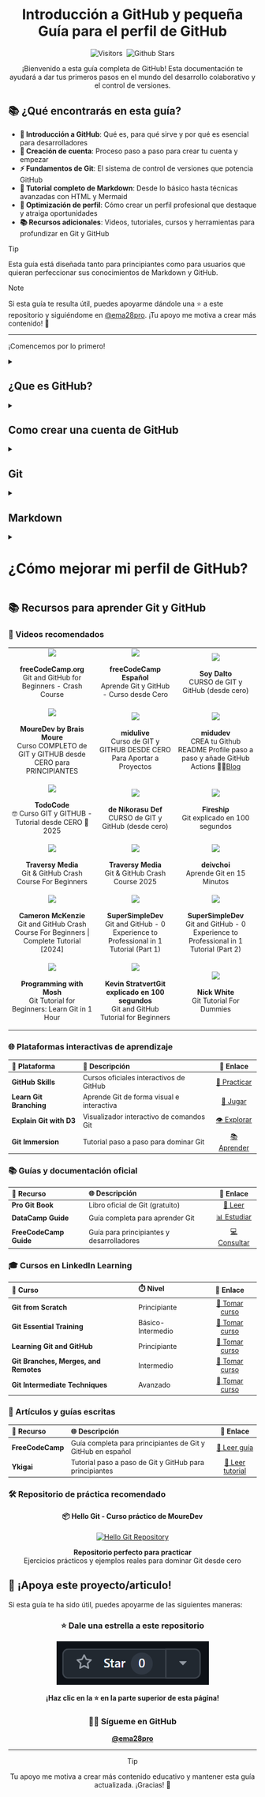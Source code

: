 <div align="center" class="text-center">
<h1>Introducción a GitHub y pequeña Guía para el perfil de GitHub</h1>

  <img alt="Visitors" src="https://visitor-badge.laobi.icu/badge?page_id=ema28pro/GitHub-Guide-Profile" class="inline-block mx-1" style="margin: 0px 2px;">
  <img alt="Github Stars" src="https://img.shields.io/github/stars/ema28pro/GitHub-Guide-Profile?style=social" class="inline-block mx-1" style="margin: 0px 2px;">

¡Bienvenido a esta guía completa de GitHub! Esta documentación te ayudará a dar tus primeros pasos en el mundo del desarrollo colaborativo y el control de versiones.

</div>

## 📚 ¿Qué encontrarás en esta guía?

- **🌟 Introducción a GitHub**: Qué es, para qué sirve y por qué es esencial para desarrolladores
- **🚀 Creación de cuenta**: Proceso paso a paso para crear tu cuenta y empezar
- **⚡ Fundamentos de Git**: El sistema de control de versiones que potencia GitHub
- **📝 Tutorial completo de Markdown**: Desde lo básico hasta técnicas avanzadas con HTML y Mermaid
- **💼 Optimización de perfil**: Cómo crear un perfil profesional que destaque y atraiga oportunidades
- **📚 Recursos adicionales**: Videos, tutoriales, cursos y herramientas para profundizar en Git y GitHub

> [!TIP]
> Esta guía está diseñada tanto para principiantes como para usuarios que quieran perfeccionar sus conocimientos de Markdown y GitHub.

> [!NOTE]
> Si esta guía te resulta útil, puedes apoyarme dándole una ⭐ a este repositorio y siguiéndome en [@ema28pro](https://github.com/ema28pro). ¡Tu apoyo me motiva a crear más contenido! 🙏

---

¡Comencemos por lo primero!

<details>
  <summary><h2>¿Que es GitHub?</h2></summary>

  ![GitHub](https://i.blogs.es/bd50eb/github_logo/1366_2000.png)

  GitHub es una paltaforma que te permite almacenar, compartir y colaborar en código con otros usuarios.  
  La plataforma GitHub simplifica el proceso de colaborar en proyectos y proporciona un sitio web, herramientas de línea de comandos y un flujo global que permite a los desarrolladores y usuarios trabajar juntos.  
  Está basado en Git, un sistema de control de versiones de código abierto que rastrea los cambios en los archivos a lo largo del tiempo.  
  GitHub proporciona una ubicación centralizada para tu código, conocida como **repositorio**, donde puedes administrar y rastrear cambios, revisar código y colaborar sin preocuparte por conflictos.


  ![GitHub Plataform](https://learn.microsoft.com/es-es/training/github/introduction-to-github/media/github-enterprise-platform.png)
  
  Como su nombre indica, la web utiliza el sistema de control de versiones Git diseñado por Linus Torvalds. Un sistema de gestión de versiones es ese con el que los desarrolladores pueden administrar su proyecto, ordenando el código de cada una de las nuevas versiones que sacan de sus aplicaciones para evitar confusiones. Así, al tener copias de cada una de las versiones de su aplicación, no se perderán los estados anteriores cuando se va a actualizar.

  ### Y que es un Repositorio?

  Un repositorio contiene todos los archivos de tu proyecto y el historial de revisiones de cada uno de ellos. Es una de las partes esenciales que le ayuda a colaborar con personas. Puede utilizar repositorios para administrar el trabajo, realizar un seguimiento de los cambios, almacenar el historial de revisiones y trabajar con otras personas.

</details>

<details>
  <summary><h2>Como crear una cuenta de GitHub</h2></summary>
  
  ### Primero buscamos en nuestro navegador prefierdo ['GitHub'](https://github.com/)
  ![Buscar en Google GitHub](./img/google_search.png "Buscar en Google GitHub")
  Oh vamos directamente a su sitio web en [**'github.com'**](https://github.com/)

  ### Y nos dirigmos a la ezquina superior derecha en 'Sing up' o Inscribirse/Registrarse
  ![Sign up](./img/sign_up.png)

  ### Para luego rellenar la informacion que nos piden

  ![Formulario Registrarse](./img/form.jpeg)

  ### Y luego de verifiar tu correo, oficialmente ya tendrias tu cuenta de Git Hub

  ```
    ¿Listo para empezar a construir? Crea un repositorio para una nueva
    idea o incorpora uno existente para seguir contribuyendo.
  ```

  ## ¿Por donde empezar?
  
  <table border=2>
    <tr>
    <td align="center">
      <a href="https://docs.github.com/es/get-started/start-your-journey/about-github-and-git"><img src="./img/acerca_de_github_y_git.png"> </a>
    </td>
    <td align="center">
      <a href="https://docs.github.com/es/repositories/creating-and-managing-repositories/quickstart-for-repositories"><img src="./img/como_crear_tu_primer_repositorio.png"/> </a>
    </td>
    <td align="center">
      <a href="https://docs.github.com/es/get-started/using-github/github-flow"><img src="./img/flujo_de_github.png"/> </a>
    </td>
    </tr>
  </table>

  <table border=2>
    <tr>
    <td align="center">
      <a href="https://youtube.com/playlist?list=PL0lo9MOBetEFcp4SCWinBdpml9B2U25-f&si=I4bOpjwU_bZmklgP"><img src="./img/github_para_principiantes_en_youtube.png" height="200"> </a>
    </td>
    <td align="center">
      <a href="https://youtube.com/playlist?list=PL0lo9MOBetEFcp4SCWinBdpml9B2U25-f&si=I4bOpjwU_bZmklgP"><img src="./img/github_for_beginers.png" height="200"/> </a>
    </td>
    </tr>
  </table>

  <table border=2>
    <tr>
    <tr>
    <td>
      <a href="https://learn.microsoft.com/es-es/training/modules/introduction-to-github/"> <img src="https://learn.microsoft.com/training/achievements/github/introduction-to-github.svg"> </a>
    </td>
    <td>
      <h3>Introducción a GitHub</h3>
      1 h 39 min. 8 Unidades
    </td>
    <td>
      <a href="https://learn.microsoft.com/es-es/training/modules/intro-to-git/"> <img src="https://learn.microsoft.com/training/achievements/student-evangelism/introduction-to-git-badge.svg" title="Introducción a Git"> </a>
    </td>
    <td>
      <h3>Introducción a Git</h3>
      31 min. 6 Unidades
    </td>
    </tr>
  </table>

  ## [Hello World](https://docs.github.com/es/get-started/start-your-journey/hello-world)

</details>

<details>
  <summary><h2>Git</h2></summary>

  ### Qué es Git?
  
  <div align="right"><sub >From <a href="https://www.freecodecamp.org/espanol/news/guia-para-principiantes-de-git-y-github/" > FreeCodeCamp</a>.</sub></div>

  Git es un software de control de versiones gratis y de código abierto. Fue creado por Linus Torvalds en 2005. Esta herramienta es un sistema de control de versiones que fue inicialmente desarrollado para trabajar con varios desarrolladores en el núcleo de Linux.

  Esto significa básicamente que Git es un rastreador de contenido. Así que Git puede ser utilizado para almacenar contenido — y se usa principalmente para almacenar código debido a otras características que proporciona.

  Los proyectos de la vida real generalmente tienen múltiples desarrolladores trabajando en paralelo. Así que necesitan un sistema de control de versiones como Git para asegurarse de que no hay conflictos de código entre ellos.

  Además, los requerimientos en este tipo de proyectos cambian constantemente. Así que un sistema de control de versiones permite a los desarrolladores revertir y regresar a una versión anterior de su código.

  El sistema de ramas en Git permite a los desarrolladores trabajar individualmente en una tarea (Por ejemplo: una rama -> una tarea O una Rama -> un desarrollador). Básicamente, se puede pensar en Git como una aplicación de software pequeña que controla tu código base, si eres un desarrollador.

  ![](https://www.freecodecamp.org/news/content/images/2019/11/vcs.png)

  ### Repositorios Git
  Si queremos empezar a usar Git, necesitamos saber dónde alojar nuestros repositorios.

  Un repositorio (o "Repo" para abreviar) es un proyecto que contiene múltiples archivos. En nuestro caso un repositorio contendrá archivos basados en código.

  Hay dos maneras en que puedes alojar tus repositorios. Uno es en línea (en la nube) y la segunda es fuera de línea (auto-instalado en tu servidor).

  Hay tres servicios de alojamiento popular de Git: GitHub (propiedad de Microsoft), GitLab (propiedad de GitLab) y BitBucket. Usaremos GitHub como nuestro servicio de alojamiento.

  #### Antes de usar Git debemos saber por qué lo necesitamos.
  Git facilita la contribución a proyectos de código abierto
  Casi todos los proyectos de código abierto utilizan GitHub para gestionar sus proyectos. Usar GitHub es gratis si tu proyecto es de código abierto, e incluye un wiki y un rastreador de problemas que facilita la inclusión de documentación más detallada y recibir retroalimentación sobre tu proyecto.

  Si quieres contribuir, simplemente bifurcas (obtienes una copia de) un proyecto, realizas tus cambios, y luego envías un Pull Request al proyecto utilizando la interface web de GitHub. Este Pull Request es tu manera de decirle al proyecto que estás listo para que revisen tus cambios.

  #### Documentación
  Utilizando GitHub, facilitas la obtención de excelente documentación. Su sección de ayuda y las guías tienen artículos para casi cualquier tema relacionado a Git en el que puedas pensar.  

  #### Opciones de Integración
  GitHub puede integrarse con plataformas comunes como Amazon y Google Cloud, con servicios como Code Climate para rastrear tus comentarios y puede resaltar la sintaxis en más de 200 lenguajes de programación diferentes.

  #### Rastrea cambios en tu código a través de versiones
  Cuando varias personas colaboran en un proyecto, es difícil mantener el seguimiento de las revisiones — quién cambió qué, cuándo, y dónde están almacenados esos archivos.

  GitHub se ocupa de este problema manteniendo un seguimiento de todos los cambios que se han enviado al repositorio.

  Al igual que cuando se usa Microsoft Word o Google Drive, puedes tener un historial de las versiones de tu código, de manera que las versiones previas no se pierden con cada iteración. Es fácil regresar a la versión previa y contribuir a tu trabajo.

  #### Muestra tu trabajo
  ¿Eres un desarrollador que desea atraer a reclutadores? GitHub es la mejor herramienta en la que puedes confiar para esto.

  Hoy, al buscar nuevos reclutas para sus proyectos, la mayoría de las compañías miran los perfiles de GitHub. Si tu perfil está disponible, tendrás mayores posibilidades de ser reclutado incluso si no eres de una gran universidad o colegio.

</details>

<details>
  <summary><h2>Markdown</h2></summary>
  
  Antes de comenzar a documentar nuestros proyectos en GitHub, es importante conocer Markdown, un lenguaje de marcado ligero que se utiliza ampliamente para dar formato a archivos de texto, como el README.md. Markdown permite agregar títulos, listas, enlaces, imágenes, fragmentos de código y más, de forma sencilla y legible. Es la herramienta principal para escribir documentación clara y estructurada en GitHub, sin necesidad de conocimientos avanzados en HTML.

  #### Algunos tutoriales:
  - https://tutorialmarkdown.com/
  - https://www.luisllamas.es/curso-markdown/
  - https://denshub.com/es/hugo-post-insert-image/

  ### Qué es Markdown
  Markdown es un lenguaje de marcado con el que puedes agregar formato a documentos de texto plano. Fue creado por John Gruber en el año 2004, siendo a día de hoy uno de los lenguajes de marcado más famosos. Su popularidad se debe a que es sencillo, ligero y fácil de aprender por parte de aquellas personas que no tienen un perfil técnico.

  ### Este es un ejemplo de los Titulos

<table border=0>
  <tr>
  <th> Markdown </th>
  <th> Viewth </th>
  </tr>
  <tr>
  <td>

  ```md
  # Esto es un titulo
  ## Esto es un titulo
  ### Esto es un titulo
  #### Esto es un titulo
  ##### Esto es un titulo
  ###### Esto es un titulo
  ```

  </td>
  <td>

  # Esto es un titulo h1
  ## Esto es un titulo h2
  ### Esto es un titulo h3
  #### Esto es un titulo h4
  ##### Esto es un titulo h5
  ###### Esto es un titulo h6

  </td>
  </tr>
</table>

### y como tambien lee html se puede hacer con las etiquetas h1...h6

<table border=0>
  <tr>
  <th> Markdown </th>
  <th> Viewth </th>
  </tr>

  <tr>
  <td>

  ```md
  <h1> Esto es un titulo </h1>
  <h2> Esto es un titulo </h2>
  <h3> Esto es un titulo </h3>
  <h4> Esto es un titulo </h4>
  <h5> Esto es un titulo </h5>
  <h6> Esto es un titulo </h6>
  ```

  </td>
  <td>

  <h1> Esto es un titulo </h1>
  <h2> Esto es un titulo </h2>
  <h3> Esto es un titulo </h3>
  <h4> Esto es un titulo </h4>
  <h5> Esto es un titulo </h5>
  <h6> Esto es un titulo </h6>

  </td>
  </tr>
</table>

### Formato de Texto

En Markdown puedes aplicar diferentes formatos al texto de manera sencilla:

<table border=0>
  <tr>
  <th> Markdown </th>
  <th> Resultado </th>
  </tr>
  <tr>
  <td>

  ```md
  **Texto en negrita**
  *Texto en cursiva*
  ***Texto en negrita y cursiva***
  ~~Texto tachado~~
  `Código inline`
  
  ### También con HTML:
  <strong>Texto en negrita</strong>
  <em>Texto en cursiva</em>
  <u>Texto subrayado</u>
  <mark>Texto resaltado</mark>
  
  ### Subíndices y Superíndices:
  H<sub>2</sub>O (agua)
  E = mc<sup>2</sup> (Einstein)
  ```

  </td>
  <td>

  **Texto en negrita**  
  *Texto en cursiva*  
  ***Texto en negrita y cursiva***  
  ~~Texto tachado~~  
  `Código inline`
  
  ### También con HTML:
  <strong>Texto en negrita</strong>  
  <em>Texto en cursiva</em>  
  <u>Texto subrayado</u>  
  <mark>Texto resaltado</mark>
  
  ### Subíndices y Superíndices:
  H<sub>2</sub>O (agua)  
  E = mc<sup>2</sup> (Einstein)

  </td>
  </tr>
</table>

### Listas

Markdown soporta tanto listas ordenadas como no ordenadas, pero también puedes usar HTML para más control:

<table border=0>
  <tr>
  <th> Markdown </th>
  <th> Resultado </th>
  </tr>
  <tr>
  <td>

  ```md
  ### Lista no ordenada
  - Elemento 1
  - Elemento 2
    - Subelemento 2.1
    - Subelemento 2.2
  - Elemento 3

  ### Lista ordenada
  1. Primer elemento
  2. Segundo elemento
     1. Subelemento 2.1
     2. Subelemento 2.2
  3. Tercer elemento

  ### Lista de tareas
  - [x] Tarea completada
  - [ ] Tarea pendiente
  - [ ] Otra tarea pendiente
  
  ### Lista HTML no ordenada
  <ul>
    <li>Elemento con <strong>negrita</strong></li>
    <li>Elemento con <em>cursiva</em></li>
    <li>Elemento con <code>código</code>
      <ul>
        <li>Subelemento anidado</li>
        <li>Otro subelemento</li>
      </ul>
    </li>
  </ul>
  
  ### Lista HTML ordenada
  <ol>
    <li>Primer elemento</li>
    <li>Segundo elemento</li>
    <li>Tercer elemento con sublista:
      <ol type="a">
        <li>Subelemento A</li>
        <li>Subelemento B</li>
      </ol>
    </li>
  </ol>
  
  ### Lista HTML con diferentes estilos
  <ol type="I">
    <li>Romano I</li>
    <li>Romano II</li>
  </ol>
  
  <ol type="A" start="5">
    <li>Letra E (empezando desde 5)</li>
    <li>Letra F</li>
  </ol>
  
  ### Lista de descripción (HTML)
  <dl>
    <dt><strong>Término 1</strong></dt>
    <dd>Definición del término 1</dd>
    <dt><strong>Término 2</strong></dt>
    <dd>Definición del término 2</dd>
    <dd>Una segunda definición para el término 2</dd>
  </dl>
  ```

  </td>
  <td>

  ### Lista no ordenada
  - Elemento 1
  - Elemento 2
    - Subelemento 2.1
    - Subelemento 2.2
  - Elemento 3

  ### Lista ordenada
  1. Primer elemento
  2. Segundo elemento
     1. Subelemento 2.1
     2. Subelemento 2.2
  3. Tercer elemento

  ### Lista de tareas
  - [x] Tarea completada
  - [ ] Tarea pendiente
  - [ ] Otra tarea pendiente
  
  ### Lista HTML no ordenada
  <ul>
    <li>Elemento con <strong>negrita</strong></li>
    <li>Elemento con <em>cursiva</em></li>
    <li>Elemento con <code>código</code>
      <ul>
        <li>Subelemento anidado</li>
        <li>Otro subelemento</li>
      </ul>
    </li>
  </ul>
  
  ### Lista HTML ordenada
  <ol>
    <li>Primer elemento</li>
    <li>Segundo elemento</li>
    <li>Tercer elemento con sublista:
      <ol type="a">
        <li>Subelemento A</li>
        <li>Subelemento B</li>
      </ol>
    </li>
  </ol>
  
  ### Lista HTML con diferentes estilos
  <ol type="I">
    <li>Romano I</li>
    <li>Romano II</li>
  </ol>
  
  <ol type="A" start="5">
    <li>Letra E (empezando desde 5)</li>
    <li>Letra F</li>
  </ol>
  
  ### Lista de descripción (HTML)
  <dl>
    <dt><strong>Término 1</strong></dt>
    <dd>Definición del término 1</dd>
    <dt><strong>Término 2</strong></dt>
    <dd>Definición del término 2</dd>
    <dd>Una segunda definición para el término 2</dd>
  </dl>

  </td>
  </tr>
</table>

### Enlaces

Puedes crear enlaces de diferentes maneras:

<table border=0>
  <tr>
  <th> Markdown </th>
  <th> Resultado </th>
  </tr>
  <tr>
  <td>

  ```md
  [Texto del enlace](https://www.ejemplo.com)
  [GitHub](https://github.com)
  
  [Enlace con título](https://www.ejemplo.com "Título del enlace")
  
  <https://www.ejemplo.com>
  
  [Enlace a archivo local](./README.md)
  ```

  </td>
  <td>

  [Texto del enlace](https://www.ejemplo.com)  
  [GitHub](https://github.com)
  
  [Enlace con título](https://www.ejemplo.com "Título del enlace")
  
  <https://www.ejemplo.com>
  
  [Enlace a archivo local](./README.md)

  </td>
  </tr>
</table>

### Bloques de Código

Para mostrar código puedes usar diferentes métodos:

<table border=0>
  <tr>
  <th> Markdown </th>
  <th> Resultado </th>
  </tr>
  <tr>
  <td>

  ````md
  ```javascript
  function saludar(nombre) {
    return `¡Hola, ${nombre}!`;
  }
  
  console.log(saludar("Mundo"));
  ```
  
  ```python
  def saludar(nombre):
      return f"¡Hola, {nombre}!"
  
  print(saludar("Mundo"))
  ```
  ````

  </td>
  <td>

  ```javascript
  function saludar(nombre) {
    return `¡Hola, ${nombre}!`;
  }
  
  console.log(saludar("Mundo"));
  ```
  
  ```python
  def saludar(nombre):
      return f"¡Hola, {nombre}!"
  
  print(saludar("Mundo"))
  ```

  </td>
  </tr>
</table>

### Tablas

Las tablas en Markdown se crean usando barras verticales `|`, pero también puedes usar HTML para más control:

<table border=0>
  <tr>
  <th> Markdown </th>
  <th> Resultado </th>
  </tr>
  <tr>
  <td>

  ```md
  ### Tabla básica en Markdown
  | Columna 1 | Columna 2 | Columna 3 |
  |-----------|-----------|-----------|
  | Fila 1, Col 1 | Fila 1, Col 2 | Fila 1, Col 3 |
  | Fila 2, Col 1 | Fila 2, Col 2 | Fila 2, Col 3 |
  
  ### Con alineación
  | Izquierda | Centro | Derecha |
  |:----------|:------:|--------:|
  | Texto | Texto | Texto |
  | Más texto | Más texto | Más texto |
  
  ### Tabla con HTML (más control)
  ```
  ```html
  <table>
    <thead>
      <tr>
        <th>Encabezado 1</th>
        <th>Encabezado 2</th>
        <th>Encabezado 3</th>
      </tr>
    </thead>
    <tbody>
      <tr>
        <td><strong>Negrita</strong></td>
        <td><em>Cursiva</em></td>
        <td><code>Código</code></td>
      </tr>
      <tr>
        <td rowspan="2">Celda combinada</td>
        <td>Celda normal</td>
        <td>Otra celda</td>
      </tr>
      <tr>
        <td colspan="2">Celda que ocupa 2 columnas</td>
      </tr>
    </tbody>
  </table>
  ```

  </td>
  <td>

  ### Tabla básica en Markdown
  | Columna 1 | Columna 2 | Columna 3 |
  |-----------|-----------|-----------|
  | Fila 1, Col 1 | Fila 1, Col 2 | Fila 1, Col 3 |
  | Fila 2, Col 1 | Fila 2, Col 2 | Fila 2, Col 3 |
  
  ### Con alineación
  | Izquierda | Centro | Derecha |
  |:----------|:------:|--------:|
  | Texto | Texto | Texto |
  | Más texto | Más texto | Más texto |
  
  ### Tabla con HTML (más control)
  <table>
    <thead>
      <tr>
        <th>Encabezado 1</th>
        <th>Encabezado 2</th>
        <th>Encabezado 3</th>
      </tr>
    </thead>
    <tbody>
      <tr>
        <td><strong>Negrita</strong></td>
        <td><em>Cursiva</em></td>
        <td><code>Código</code></td>
      </tr>
      <tr>
        <td rowspan="2">Celda combinada</td>
        <td>Celda normal</td>
        <td>Otra celda</td>
      </tr>
      <tr>
        <td colspan="2">Celda que ocupa 2 columnas</td>
      </tr>
    </tbody>
  </table>

  </td>
  </tr>
</table>

### Imágenes

Para insertar imágenes en Markdown tienes varias opciones:

<table border=0>
  <tr>
  <th> Markdown </th>
  <th> Resultado </th>
  </tr>
  <tr>
  <td>

  ```md
  ### Imagen básica
  ![Texto alternativo](./img/miku.jpeg)
  
  ### Imagen con título (tooltip)
  ![GitHub](./img/kasane_teto.jpeg "Tutorial de GitHub")
  
  ### Imagen con enlace
  [![Texto alternativo](./img/gato.jpeg)](https://www.ejemplo.com)
  
  ### Imagen redimensionada con HTML
  <img src="./img/miku.jpeg" alt="Miku" width="200" height="200">
  
  ### Imagen centrada con HTML
  <div align="center">
    <img src="./img/kasane_teto.jpeg" alt="Miku centrada" width="300">
  </div>
  
  ### Imagen con borde y sombra
  <img src="./img/gato.jpeg" alt="Miku" width="250" 
       style="border: 2px solid #ddd; border-radius: 8px; box-shadow: 0 4px 8px rgba(0,0,0,0.1);">
  ```

  </td>
  <td>

  ### Imagen básica
  ![Texto alternativo](./img/miku.jpeg)
  
  ### Imagen con título (tooltip)
  ![GitHub](./img/kasane_teto.jpeg "Tutorial de GitHub")
  
  ### Imagen con enlace
  [![Texto alternativo](./img/gato.jpeg)](https://www.ejemplo.com)
  
  ### Imagen redimensionada con HTML
  <img src="./img/miku.jpeg" alt="Miku" width="200" height="200">
  
  ### Imagen centrada con HTML
  <div align="center">
    <img src="./img/kasane_teto.jpeg" alt="Miku centrada" width="300">
  </div>
  
  ### Imagen con borde y sombra
  <img src="./img/gato.jpeg" alt="Miku" width="250" 
       style="border: 2px solid #ddd; border-radius: 8px; box-shadow: 0 4px 8px rgba(0,0,0,0.1);">

  </td>
  </tr>
</table>

### Citas

Para crear citas o destacar texto importante:

<table border=0>
  <tr>
  <th> Markdown </th>
  <th> Resultado </th>
  </tr>
  <tr>
  <td>

  ```md
  > Esta es una cita simple.
  
  > Esta es una cita
  > que continúa en
  > múltiples líneas.
  
  > ### Cita con título
  > Este es el contenido de la cita
  > con un título incluido.
  ```

  </td>
  <td>

  > Esta es una cita simple.
  
  > Esta es una cita
  > que continúa en
  > múltiples líneas.
  
  > ### Cita con título
  > Este es el contenido de la cita
  > con un título incluido.

  </td>
  </tr>
</table>

### Anotaciones Especiales (GitHub Callouts)

GitHub soporta callouts especiales para resaltar información importante:

<table border=0>
  <tr>
  <th> Markdown </th>
  <th> Resultado </th>
  </tr>
  <tr>
  <td>

  ```md
  > [!NOTE]
  > Esta es una nota informativa.
  
  > [!TIP]
  > Este es un consejo útil.
  
  > [!IMPORTANT]
  > Esta es información importante.
  
  > [!WARNING]
  > Esta es una advertencia.
  
  > [!CAUTION]
  > Esta es una precaución crítica.
  
  > [!NOTE]
  > ### Puedes usar títulos dentro
  > Y también **formato** *especial* y `código`.
  > 
  > - Listas
  > - También funcionan
  ```

  </td>
  <td>

  > [!NOTE]
  > Esta es una nota informativa.
  
  > [!TIP]
  > Este es un consejo útil.
  
  > [!IMPORTANT]
  > Esta es información importante.
  
  > [!WARNING]
  > Esta es una advertencia.
  
  > [!CAUTION]
  > Esta es una precaución crítica.
  
  > [!NOTE]
  > ### Puedes usar títulos dentro
  > Y también **formato** *especial* y `código`.
  > 
  > - Listas
  > - También funcionan

  </td>
  </tr>
</table>

### Desplegables (Collapsibles)

Usa `<details>` y `<summary>` para crear secciones desplegables:

<table border=0>
  <tr>
  <th> Markdown </th>
  <th> Resultado </th>
  </tr>
  <tr>
  <td>

  ```md
  <details>
  <summary>Click para expandir</summary>
  
  Este contenido está oculto hasta que 
  el usuario haga click en "Click para expandir".
  
  Puedes incluir:
  - **Formato** de texto
  - `Código`
  - [Enlaces](https://ejemplo.com)
  - ![Imágenes](img/miku.jpeg)
  
    ```javascript
    console.log("¡Incluso código!");
    ```

  
  </details>
  
  <details>
  <summary><strong>Título con formato</strong></summary>
  
  ### Puedes usar Markdown aquí también
  
  > [!TIP]
  > Los callouts también funcionan dentro de desplegables.
  
  | Columna 1 | Columna 2 |
  |-----------|-----------|
  | Dato 1    | Dato 2    |
  
  </details>
  
  <details open>
  <summary>Desplegable abierto por defecto</summary>
  
  Usa `open` para que aparezca expandido inicialmente.
  
  </details>
  ```

  </td>
  <td>

  <details>
  <summary>Click para expandir</summary>
  
  Este contenido está oculto hasta que 
  el usuario haga click en "Click para expandir".
  
  Puedes incluir:
  - **Formato** de texto
  - `Código`
  - [Enlaces](https://ejemplo.com)
  - ![Imágenes](img/miku.jpeg)
  
  ```javascript
  console.log("¡Incluso código!");
  ```
  
  </details>
  
  <details>
  <summary><strong>Título con formato</strong></summary>
  
  ### Puedes usar Markdown aquí también
  
  > [!TIP]
  > Los callouts también funcionan dentro de desplegables.
  
  | Columna 1 | Columna 2 |
  |-----------|-----------|
  | Dato 1    | Dato 2    |
  
  </details>
  
  <details open>
  <summary>Desplegable abierto por defecto</summary>
  
  Usa `open` para que aparezca expandido inicialmente.
  
  </details>

  </td>
  </tr>
</table>

### Líneas Horizontales

Para crear separadores visuales:

<table border=0>
  <tr>
  <th> Markdown </th>
  <th> Resultado </th>
  </tr>
  <tr>
  <td>

  ```md
  ---
  
  ***
  
  ___
  ```

  </td>
  <td>

  ---
  
  ***
  
  ___

  </td>
  </tr>
</table>

### Emojis

GitHub soporta emojis usando códigos:

<table border=0>
  <tr>
  <th> Markdown </th>
  <th> Resultado </th>
  </tr>
  <tr>
  <td>

  ```md
  :smile: :heart: :thumbsup: :rocket: :fire:
  :computer: :books: :bulb: :star: :octocat:
  ```

  </td>
  <td>

  :smile: :heart: :thumbsup: :rocket: :fire:  
  :computer: :books: :bulb: :star: :octocat:

  </td>
  </tr>
</table>

### Alineación y Dimensiones con HTML

GitHub permite usar algunas etiquetas HTML para controlar la alineación y dimensiones de elementos:

<table border=0>
  <tr>
  <th> Markdown </th>
  <th> Resultado </th>
  </tr>
  <tr>
  <td>

  ```md
  ### Alineación de texto
  <div align="left">Texto alineado a la izquierda</div>
  <div align="center">Texto centrado</div>
  <div align="right">Texto alineado a la derecha</div>
  
  ### Alineación de imágenes
  <div align="center">
    <img src="./img/miku.jpeg" alt="Centrada" width="200">
  </div>
  
  ### Dimensiones específicas
  <img src="./img/kasane_teto.jpeg" 
       alt="Imagen personalizada" 
       width="150" 
       height="150"
       align="left">
  
  ### Imagen con dimensiones y estilo
  <img src="./img/gato.jpeg" 
       alt="Con estilo" 
       width="250" 
       height="200"
       align="right"
       style="border-radius: 10px; margin: 10px;">
       
  ### Tabla con dimensiones
  <table width="80%" align="center">
    <tr>
      <th width="30%">Columna 1</th>
      <th width="70%">Columna 2</th>
    </tr>
    <tr>
      <td height="50">Celda alta</td>
      <td>Contenido normal</td>
    </tr>
  </table>
  ```

  </td>
  <td>

  ### Alineación de texto
  <div align="left">Texto alineado a la izquierda</div>
  <div align="center">Texto centrado</div>
  <div align="right">Texto alineado a la derecha</div>
  
  ### Alineación de imágenes
  <div align="center">
    <img src="./img/miku.jpeg" alt="Centrada" width="200">
  </div>
  
  ### Dimensiones específicas
  <img src="./img/kasane_teto.jpeg" 
       alt="Imagen personalizada" 
       width="150" 
       height="150"
       align="left">
  
  ### Imagen con dimensiones y estilo
  <img src="./img/gato.jpeg" 
       alt="Con estilo" 
       width="250" 
       height="200"
       align="right"
       style="border-radius: 10px; margin: 10px;">
       
  ### Tabla con dimensiones
  <table width="80%" align="center">
    <tr>
      <th width="30%">Columna 1</th>
      <th width="70%">Columna 2</th>
    </tr>
    <tr>
      <td height="50">Celda alta</td>
      <td>Contenido normal</td>
    </tr>
  </table>

  </td>
  </tr>
</table>

### Diagramas con Mermaid

GitHub soporta diagramas Mermaid para crear flujogramas, diagramas de secuencia y más:

<table border=0>
  <tr>
  <th> Markdown </th>
  <th> Resultado </th>
  </tr>
  <tr>
  <td>

  ````md
  ```mermaid
  flowchart TD
      A[Inicio] --> B{¿Es usuario?}
      B -->|Sí| C[Mostrar dashboard]
      B -->|No| D[Mostrar login]
      C --> E[Cargar datos]
      D --> F[Verificar credenciales]
      F -->|Válidas| C
      F -->|Inválidas| G[Mostrar error]
      G --> D
      E --> H[Fin]
  ```
  
  ```mermaid
  graph LR
      A[GitHub] --> B[Crear repo]
      B --> C[Escribir código]
      C --> D[Commit]
      D --> E[Push]
      E --> F[Pull Request]
      F --> G[Review]
      G --> H[Merge]
  ```
  
  ```mermaid
  sequenceDiagram
      participant U as Usuario
      participant G as GitHub
      participant R as Repositorio
      
      U->>G: git clone
      G->>R: Obtener código
      R-->>G: Código fuente
      G-->>U: Repositorio local
      U->>U: Hacer cambios
      U->>G: git push
      G->>R: Actualizar código
  ```
  ````

  </td>
  <td>

  ```mermaid
  flowchart TD
      A[Inicio] --> B{¿Es usuario?}
      B -->|Sí| C[Mostrar dashboard]
      B -->|No| D[Mostrar login]
      C --> E[Cargar datos]
      D --> F[Verificar credenciales]
      F -->|Válidas| C
      F -->|Inválidas| G[Mostrar error]
      G --> D
      E --> H[Fin]
  ```
  
  ```mermaid
  graph LR
      A[GitHub] --> B[Crear repo]
      B --> C[Escribir código]
      C --> D[Commit]
      D --> E[Push]
      E --> F[Pull Request]
      F --> G[Review]
      G --> H[Merge]
  ```
  
  ```mermaid
  sequenceDiagram
      participant U as Usuario
      participant G as GitHub
      participant R as Repositorio
      
      U->>G: git clone
      G->>R: Obtener código
      R-->>G: Código fuente
      G-->>U: Repositorio local
      U->>U: Hacer cambios
      U->>G: git push
      G->>R: Actualizar código
  ```

  </td>
  </tr>
</table>

### Consejos adicionales

- **Saltos de línea**: Para crear un salto de línea, termina una línea con dos espacios
- **Escape de caracteres**: Usa `\` antes de caracteres especiales para mostrarlos literalmente
- **HTML**: Markdown soporta HTML, así que puedes usar etiquetas HTML cuando necesites más control
- **Comentarios**: `<!-- Este es un comentario que no se mostrará -->`
- **Compatibilidad**: Los lectores de Markdown varían en sus características. GitHub Flavored Markdown soporta muchas funciones avanzadas (como callouts, Mermaid, tablas HTML), pero otros editores como VS Code, Obsidian o lectores básicos pueden no mostrar todo correctamente

> [!IMPORTANT]
> **Compatibilidad entre plataformas**: No todos los lectores de Markdown interpretan las funciones de la misma manera. Lo que funciona perfectamente en GitHub puede no funcionar en otros editores. Siempre prueba tu contenido en la plataforma de destino.

### Recursos útiles

- [Guía oficial de Markdown](https://www.markdownguide.org/)
- [GitHub Flavored Markdown](https://github.github.com/gfm/)
- [Lista completa de emojis](https://github.com/ikatyang/emoji-cheat-sheet)
- [Editor online de Markdown](https://dillinger.io/)


</details>

<details>
  <summary><h1>¿Cómo mejorar mi perfil de GitHub?</h1></summary>
  
  Tu perfil de GitHub es tu carta de presentación profesional en el mundo del desarrollo. Un perfil bien optimizado puede abrirte puertas laborales y ayudarte a conectar con otros desarrolladores.
  
  ## 📝 README del perfil personalizado
  
  GitHub permite crear un README especial que se muestra en tu perfil principal:
  
  ### Cómo crear tu README de perfil:
  
  1. **Crea un repositorio** con el **mismo nombre** que tu usuario de GitHub
  2. Marca el repositorio como **público**
  3. Agrega un archivo **README.md**
  4. ¡GitHub automáticamente lo mostrará en tu perfil!
  
  ```mermaid
  flowchart LR
      A[Crear repo con tu username] --> B[Hacerlo público]
      B --> C[Agregar README.md]
      C --> D[¡Aparece en tu perfil!]
  ```
  
  ## ⚙️ Editar Perfil

  Luego de ir a nuestro perfil se nos dará la opción de editar los siguientes campos:
  
  <img width="40%" align="right" alt="edit profile" title="Edit Profile" src="./img/edit_profile.png" />
  
  - **Name**: Tu nombre completo o nombre profesional
  - **Bio**: Una descripción breve y atractiva sobre ti, quien eres y a que te dedicas (máximo 160 caracteres)
  - **Pronouns**: Tus pronombres preferidos (él/ella/elle)
  - **Company**: La empresa donde trabajas actualmente
  - **Location**: Tu ubicación geográfica (ciudad, país)
  - **Display current local time**: Mostrar tu zona horaria actual
  - **Email**: Tu correo electrónico profesional (público o privado)
  - **Website**: Tu sitio web personal, portfolio o blog
  - **Social Accounts**: Hasta 4 redes sociales (Twitter, LinkedIn, etc.)
  
  ---

  ### 💡 Consejos para optimizar tu perfil:
  
  > [!TIP]
  > **Bio efectiva**: Menciona tu especialidad, años de experiencia y tecnologías principales
  
  > [!IMPORTANT]
  > **Foto profesional**: Usa una imagen clara, de buena calidad y que te represente profesionalmente
  
  > [!NOTE]
  > **Consistencia**: Mantén la misma información en todas tus redes profesionales

 ## 📁 Crear el repositorio de tu perfil

  ### Paso 1: Crear el repositorio
  
  1. Primero vamos a la esquina superior derecha y buscamos el **+**, le damos **"Create new"** → **"New repository"**.
  
  ![Create Repository](./img/create_a_new_repository.png)
  
  2. Lo siguiente es poner como nombre de repositorio **tu username de GitHub** (exactamente igual), designarlo como **público** y añadir el **README** así como muestra la imagen. Luego darle **"Create Repository"**.

  ### 📝 Cómo editar el README

  Para trabajar con repositorios tenemos dos formas:
  
  - **Opción 1 (Local)**: Instalar Git + un editor de código y clonar el repositorio para trabajarlo localmente
  - **Opción 2 (Web)**: Usar el editor de GitHub directamente (más fácil para principiantes)
  
  Usaremos la **Opción 2** por facilidad:

  ![Edit Readme](./img/edit_readme.png)

  Nos aparece la siguiente ventana al lado de nuestro repositorio y le daremos en **"Edit README"** o en el **✏️**.

  ![Edit](./img/edit.png)

  Se nos abrirá la siguiente ventana de edición del **README.md**:
  
  ### 💾 Cómo guardar los cambios (Commit)
  
  > [!IMPORTANT]
  > **¿Qué es un Commit?**: Un commit es como "guardar" los cambios en tu repositorio. Es una foto instantánea de tu código en ese momento.
  
  **Para guardar tus cambios:**
  
  1. **Escribe tu contenido** en el editor de README
  2. **Ve a la esquina superior derecha** de la página donde dice "Commit changes"

  ![Commit Changes](./img/commit_changes.png)

  3. **Escribe un mensaje descriptivo** sobre lo que cambiaste
     - ✅ Ejemplo bueno: "Agregué sección de tecnologías y contacto"
     - ❌ Ejemplo malo: "cambios" o "update"
  4. **Opcionalmente** agrega una descripción más detallada
  5. **Selecciona** "Commit directly to the main branch"
  6. **Haz clic** en "Commit changes"

  ### 📁 Cómo subir archivos al repositorio
  
  **Existen dos formas de agregar imágenes u otros archivos:**
  
  #### Método 1: Desde el editor (donde estás ahora)
  
  ![Barra Lateral](./img/barra_lateral.png)
  
  1. **En la barra lateral izquierda** del editor, busca el ícono **+** 
  2. **Haz clic** en el **+** para agregar archivos
  3. **Archivo nuevo creado** arriba podras ponerle nombre y la extension correspondiente para escribir en el nuevo archivo.
  
  #### Método 2: Directamente en el repositorio
  
  ![Add File Repository](./img/add_file.png)
  
  1. **Ve a tu repositorio** en GitHub (sal del editor)
  2. **Haz clic** en "Add file" → **"Upload files"** (no "Create new file")
  3. **Arrastra y suelta** tus archivos o haz clic en "choose your files"
  4. **Organiza tus archivos** (recomendado crear carpeta `img/` para imágenes)
  5. **Escribe un mensaje** de commit descriptivo
  6. **Haz clic** en "Commit changes"
  
  > [!TIP]
  > **Carpetas organizadas**: Crea carpetas como `img/`, `docs/`, `assets/` para mantener tu repositorio ordenado
  
  > [!NOTE]
  > **Formatos recomendados**: Para imágenes usa PNG, JPG o SVG. GitHub soporta muchos formatos de archivo.

  ---

  > [!TIP]
  > **Aprende de otros perfiles**: Visita perfiles de desarrolladores que admires. Puedes ver su README y archivos haciendo clic en el repositorio con su username. ¡Es la mejor forma de conseguir ideas creativas y aprender nuevas técnicas!

  ## 🎨 Elementos que debe incluir tu README de perfil
  
  ### 1. Saludo y presentación
  ```md
  # ¡Hola! 👋 Soy [Tu Nombre]
  
  ### 🚀 Desarrollador Full Stack apasionado por la tecnología
  
  Soy un desarrollador con [X años] de experiencia, especializado en...
  ```
  
  ### 2. Tecnologías y herramientas
  ```md
  ## 🛠️ Tecnologías y Herramientas
  
  ![JavaScript](https://img.shields.io/badge/-JavaScript-F7DF1E?style=flat&logo=javascript&logoColor=black)
  ![Python](https://img.shields.io/badge/-Python-3776AB?style=flat&logo=python&logoColor=white)
  ![React](https://img.shields.io/badge/-React-61DAFB?style=flat&logo=react&logoColor=black)
  ![Node.js](https://img.shields.io/badge/-Node.js-339933?style=flat&logo=node.js&logoColor=white)
  ```
  
  ### 3. Estadísticas de GitHub
  ```md
  ## 📊 Estadísticas de GitHub
  
  ![Estadísticas de GitHub](https://github-readme-stats.vercel.app/api?username=tuusuario&show_icons=true&theme=radical)
  
  ![Lenguajes más usados](https://github-readme-stats.vercel.app/api/top-langs/?username=tuusuario&layout=compact&theme=radical)
  ```
  
  ### 4. Proyectos destacados
  ```md
  ## 🚀 Proyectos Destacados
  
  ### [📱 Nombre del Proyecto](https://github.com/usuario/proyecto)
  Descripción breve del proyecto y tecnologías utilizadas.
  
  - **Tech Stack:** React, Node.js, MongoDB
  - **Características:** Lista de funcionalidades principales
  ```
  
  ### 5. Contacto y redes sociales
  ```md
  ## 📫 ¿Cómo contactarme?
  
  [![LinkedIn](https://img.shields.io/badge/-LinkedIn-0077B5?style=flat&logo=linkedin&logoColor=white)](https://linkedin.com/in/tuusuario)
  [![Twitter](https://img.shields.io/badge/-Twitter-1DA1F2?style=flat&logo=twitter&logoColor=white)](https://twitter.com/tuusuario)
  [![Email](https://img.shields.io/badge/-Email-D14836?style=flat&logo=gmail&logoColor=white)](mailto:tu@email.com)
  ```
  
  ## 🏆 Mejores prácticas para tu perfil
  
  ### ✅ Lo que SÍ debes hacer:
  
  - **Foto de perfil profesional**: Una imagen clara y profesional
  - **Bio descriptiva**: Resumir quién eres en pocas palabras
  - **Repositorios organizados**: Nombres claros y descripciones útiles
  - **README detallados**: Documentar bien tus proyectos
  - **Commits regulares**: Mantener actividad constante
  - **Contribuciones a open source**: Muestra tu colaboración
  
  ### ❌ Lo que NO debes hacer:
  
  - Repositorios vacíos sin contenido
  - Códigos sin documentación
  - Proyectos abandonados sin README
  - Información personal sensible en el código
  - Commits con mensajes poco descriptivos
  
  ## 🎯 Ideas creativas para tu perfil
  
  ### 1. Widgets dinámicos
  ```md
  <!-- Música que estás escuchando -->
  [![Spotify](https://novatorem-kyzbk7wxl.vercel.app/api/spotify)](https://open.spotify.com/user/usuario)
  
  <!-- Actividad reciente de blog -->
  ### 📝 Últimos posts del blog
  <!-- BLOG-POST-LIST:START -->
  <!-- BLOG-POST-LIST:END -->
  ```
  
  ### 2. Gráficos de contribución
  ```md
  ![Gráfico de contribuciones](https://github-readme-activity-graph.cyclic.app/graph?username=tuusuario&theme=dracula)
  ```
  
  ### 3. Trofeos de GitHub
  ```md
  ## 🏆 Trofeos de GitHub
  ![Trofeos](https://github-profile-trophy.vercel.app/?username=tuusuario&theme=darkhub)
  ```
  
  ## 🌟 Herramientas y recursos útiles para crear tu perfil
  
  ### 🏷️ Generadores de badges e insignias:
  - [Shields.io](https://shields.io/) - Generador de insignias personalizadas
  - [Skill Icons](https://github.com/tandpfun/skill-icons#readme) - Iconos de habilidades y tecnologías animados
  - [Colored Badges](https://github.com/MikeCodesDotNET/ColoredBadges) - Badges coloridos para tecnologías
  - [Awesome Badges](https://github.com/Envoy-VC/awesome-badges) - Colección de badges increíbles
  - [Profile Technology Icons](https://github.com/marwin1991/profile-technology-icons) - Iconos de tecnologías para perfiles
  - [Markdown Badges](https://github.com/Ileriayo/markdown-badges) - Badges para tecnologías en Markdown
  - [Simple Icons](https://simpleicons.org/) - Iconos simples de marcas y tecnologías
  - [Tech Stack Generator](https://techstack-generator.vercel.app/) - Generador visual de stack tecnológico
  - [Skill Icons Dev](https://skillicons.dev/) - API para generar iconos de habilidades
  - [Badges4 README Profile](https://github.com/alexandresanlim/Badges4-README.md-Profile) - Badges para perfiles README
  - [Badges4 README Dynamic](https://github.com/alexandresanlim/Badges4-README.md-Profile-Dynamic) - Badges dinámicos
  
  ### 📊 Generadores de estadísticas y métricas:
  - [GitHub Readme Stats](https://github.com/anuraghazra/github-readme-stats) - Estadísticas personalizadas
  - [GitHub Profile Trophy](https://github.com/ryo-ma/github-profile-trophy) - Trofeos y logros
  - [Metrics](https://github.com/lowlighter/metrics) - Generador avanzado de métricas para GitHub
  - [GitHub User Stats](https://ghuser.io/) - Estadísticas detalladas de usuarios
  - [Profile README Development Stats](https://github.com/marketplace/actions/profile-readme-development-stats#update-your-readme) - Acción para estadísticas automáticas
  - [AOC Badges Action](https://github.com/J0B10/aoc-badges-action) - Badges para Advent of Code
  - [Awesome GitHub Stats](https://awesome-github-stats.azurewebsites.net/) - Generador de estadísticas personalizadas
  
  ### 🔧 Generadores de README:
  - [Profile README Generator (ES)](https://profile-readme-generator.com/es) - Generador en español
  - [GitHub Profile README Generator](https://rahuldkjain.github.io/gh-profile-readme-generator/) - Generador completo de README
  
  ### 🎨 Emojis y elementos visuales:
  - [Emojis para GitHub](https://github.com/ikatyang/emoji-cheat-sheet) - Lista completa de emojis compatibles
  - [Lista de emojis completa](https://gist.github.com/rxaviers/7360908) - Gist con todos los emojis disponibles
  - [SVG Banners](https://github.com/Akshay090/svg-banners) - Banners SVG personalizados para tu perfil
  
  ### 💡 Inspiración y ejemplos:
  - [Awesome GitHub Profile README](https://github.com/abhisheknaiidu/awesome-github-profile-readme) - Colección de perfiles increíbles
  
  
  ### 📚 Documentación y tutoriales:
  - [Guía oficial de GitHub sobre perfiles](https://docs.github.com/es/account-and-profile/setting-up-and-managing-your-github-profile) - La documentación oficial de GitHub
  - [Markdown para GitHub](https://github.github.com/gfm/) - Guía completa del formato Markdown para GitHub
  - [MiduDev Como crear tu perfil de GitHub con Readme](https://midu.dev/como-crear-tu-perfil-de-github-con-readme) - Tutorial completo en español
  
  ## 💡 Consejos adicionales
  
  > [!TIP]
  > **Mantén tu perfil actualizado**: Revisa y actualiza tu perfil regularmente
  
  > [!IMPORTANT]
  > **Calidad sobre cantidad**: Es mejor tener pocos proyectos bien documentados que muchos abandonados
  
  > [!NOTE]
  > **Sé auténtico**: Tu perfil debe reflejar realmente quién eres como desarrollador
  
  ### Ejemplo de perfil completo
  
  ```mermaid
  graph TD
      A[Foto profesional] --> B[Bio atractiva]
      B --> C[README personalizado]
      C --> D[Proyectos destacados]
      D --> E[Estadísticas GitHub]
      E --> F[Tecnologías]
      F --> G[Contacto]
      G --> H[¡Perfil exitoso! 🎉]
  ```
  
  ## 🎯 Resumen final
  
  ¡Felicidades! Ahora tienes todos los conocimientos necesarios para crear un perfil de GitHub profesional y atractivo. Recuerda:
  
  ### ✅ Pasos completados:
  1. ⚙️ **Perfil básico**: Foto, bio y información personal
  2. 📁 **Repositorio especial**: Creado con tu username
  3. 📝 **README personalizado**: Con contenido atractivo y profesional
  4. 💾 **Commits**: Guardando cambios correctamente
  5. 📁 **Archivos organizados**: Imágenes y recursos bien estructurados
  6. 🛠️ **Herramientas**: Conoces recursos para mejorar tu perfil
  
  ### 🚀 ¡Tu perfil está listo para impresionar!
  
  > [!SUCCESS]
  > **¡Enhorabuena!** Tienes todo lo necesario para destacar en la comunidad de desarrolladores de GitHub

</details>



## 📚 Recursos para aprender Git y GitHub

### 🎥 Videos recomendados

<table>
  <tr>
    <td align="center">
      <a href="https://www.youtube.com/watch?v=RGOj5yH7evk">
        <img src="https://img.youtube.com/vi/RGOj5yH7evk/0.jpg">
      </a>
      <p><strong>freeCodeCamp.org</strong><br>Git and GitHub for Beginners - Crash Course</p>
    </td>
    <td  align="center">
      <a href="https://www.youtube.com/watch?v=mBYSUUnMt9M">
        <img src="https://img.youtube.com/vi/mBYSUUnMt9M/0.jpg">
      </a>
      <p><strong>freeCodeCamp Español</strong><br>Aprende Git y GitHub - Curso desde Cero</p>
    </td>
    <td  align="center">
      <a href="https://www.youtube.com/watch?v=9ZJ-K-zk_Go">
        <img src="https://img.youtube.com/vi/9ZJ-K-zk_Go/0.jpg">
      </a>
      <p><strong>Soy Dalto</strong><br>CURSO de GIT y GitHub (desde cero)</p>
    </td>
  </tr>
  <tr>
    <td  align="center">
      <a href="https://www.youtube.com/watch?v=3GymExBkKjE">
        <img src="https://img.youtube.com/vi/3GymExBkKjE/0.jpg">
      </a>
      <p><strong>MoureDev by Brais Moure</strong><br>Curso COMPLETO de GIT y GITHUB desde CERO para PRINCIPIANTES</p>
    </td>
    <td  align="center">
      <a href="https://www.youtube.com/watch?v=niPExbK8lSw">
        <img src="https://img.youtube.com/vi/niPExbK8lSw/0.jpg">
      </a>
      <p><strong>midulive</strong><br>Curso de GIT y GITHUB DESDE CERO Para Aportar a Proyectos</p>
    </td>
    <td  align="center">
      <a href="https://www.youtube.com/watch?v=1eEnboVooiY">
        <img src="https://img.youtube.com/vi/1eEnboVooiY/0.jpg">
      </a>
      <p><strong>midudev</strong><br>CREA tu Github README Profile paso a paso y añade GitHub Actions 🐙😺<a href="https://midu.dev/como-crear-tu-perfil-de-github-con-readme">Blog</a></p>
    </td>
  </tr>
  <tr>
    <td align="center">
      <a href="https://youtube.com/playlist?list=PLQxX2eiEaqby-qh4raiKfYyb4T7WyHsfW&si=yK6ctUuZXoNBtWHD">
        <img src="https://img.youtube.com/vi/mCVQgSyjCkI/0.jpg">
      </a>
      <p><strong>TodoCode</strong><br>🤓 Curso GIT y GITHUB - Tutorial desde CERO 🚀 2025</p>
    </td>
    <td  align="center">
      <a href="https://youtube.com/playlist?list=PLJ7sTTLrIA6klMtrvcpGXYkBFoUP3rqwo&si=3HmPJaEfYZu30lyo">
        <img src="https://img.youtube.com/vi/T3roQrB_Jko/0.jpg">
      </a>
      <p><strong>de Nikorasu Def</strong><br>CURSO de GIT y GitHub (desde cero)</p>
    </td>
    <td  align="center">
      <a href="https://www.youtube.com/watch?v=hwP7WQkmECE">
        <img src="https://img.youtube.com/vi/hwP7WQkmECE/0.jpg"1ibmWyt8hfw>
      </a>
      <p><strong>Fireship</strong><br>Git explicado en 100 segundos</p>
    </td>
  </tr>
  <tr>
    <td  align="center">
      <a href="https://www.youtube.com/watch?v=SWYqp7iY_Tc">
        <img src="https://img.youtube.com/vi/SWYqp7iY_Tc/0.jpg">
      </a>
      <p><strong>Traversy Media</strong><br>Git & GitHub Crash Course For Beginners</p>
    </td>
    <td  align="center">
      <a href="https://www.youtube.com/watch?v=vA5TTz6BXhY">
        <img src="https://img.youtube.com/vi/vA5TTz6BXhY/0.jpg">
      </a>
      <p><strong>Traversy Media</strong><br>Git & GitHub Crash Course 2025</p>
    </td>
    <td  align="center">
      <a href="https://www.youtube.com/watch?v=vlCXdvcgiE0">
        <img src="https://img.youtube.com/vi/vlCXdvcgiE0/0.jpg">
      </a>
      <p><strong>deivchoi</strong><br>Aprende Git en 15 Minutos</p>
    </td>
  </tr>
  <tr>
    <td  align="center">
      <a href="https://www.youtube.com/watch?v=l2yrJtwoC_E">
        <img src="https://img.youtube.com/vi/l2yrJtwoC_E/0.jpg">
      </a>
      <p><strong>Cameron McKenzie</strong><br>Git and GitHub Crash Course For Beginners | Complete Tutorial [2024]</p>
    </td>
    <td  align="center">
      <a href="https://www.youtube.com/watch?v=hrTQipWp6co">
        <img src="https://img.youtube.com/vi/hrTQipWp6co/0.jpg">
      </a>
      <p><strong>SuperSimpleDev</strong><br>Git and GitHub - 0 Experience to Professional in 1 Tutorial (Part 1)</p>
    </td>
    <td  align="center">
      <a href="https://www.youtube.com/watch?v=1ibmWyt8hfw">
        <img src="https://img.youtube.com/vi/1ibmWyt8hfw/0.jpg">
      </a>
      <p><strong>SuperSimpleDev</strong><br>Git and GitHub - 0 Experience to Professional in 1 Tutorial (Part 2)</p>
    </td>
  </tr>
  <tr>
    <td  align="center">
      <a href="https://www.youtube.com/watch?v=8JJ101D3knE">
        <img src="https://img.youtube.com/vi/8JJ101D3knE/0.jpg">
      </a>
      <p><strong>Programming with Mosh</strong><br>Git Tutorial for Beginners: Learn Git in 1 Hour</p>
    </td>
    <td  align="center">
      <a href="https://www.youtube.com/watch?v=tRZGeaHPoaw">
        <img src="https://img.youtube.com/vi/tRZGeaHPoaw/0.jpg">
      </a>
      <p><strong>Kevin StratvertGit explicado en 100 segundos</strong><br>Git and GitHub Tutorial for Beginners</p>
    </td>
    <td  align="center">
      <a href="https://www.youtube.com/watch?v=mJ-qvsxPHpY">
        <img src="https://img.youtube.com/vi/mJ-qvsxPHpY/0.jpg">
      </a>
      <p><strong>Nick White</strong><br>Git Tutorial For Dummies</p>
    </td>
  </tr>

</table>

### 🌐 Plataformas interactivas de aprendizaje

<div align="center">

| 🎯 **Plataforma** | 📝 **Descripción** | 🔗 **Enlace** |
|:---|:---|:---:|
| **GitHub Skills** | Cursos oficiales interactivos de GitHub | [🚀 Practicar](https://skills.github.com/) |
| **Learn Git Branching** | Aprende Git de forma visual e interactiva | [🌿 Jugar](https://learngitbranching.js.org/?locale=es_AR) |
| **Explain Git with D3** | Visualizador interactivo de comandos Git | [👁️ Explorar](https://onlywei.github.io/explain-git-with-d3/) |
| **Git Immersion** | Tutorial paso a paso para dominar Git | [📚 Aprender](https://gitimmersion.com/) |

</div>

### 📚 Guías y documentación oficial

<div align="center">

| 📖 **Recurso** | 🌐 **Descripción** | 🔗 **Enlace** |
|:---|:---|:---:|
| **Pro Git Book** | Libro oficial de Git (gratuito) | [📕 Leer](https://git-scm.com/book/en/v2) |
| **DataCamp Guide** | Guía completa para aprender Git | [📊 Estudiar](https://www.datacamp.com/es/blog/how-to-learn-git) |
| **FreeCodeCamp Guide** | Guía para principiantes y desarrolladores | [💻 Consultar](https://www.freecodecamp.org/news/guide-to-git-github-for-beginners-and-experienced-devs/) |

</div>

### 🎓 Cursos en LinkedIn Learning

<div align="center">

| 🎯 **Curso** | ⏱️ **Nivel** | 🔗 **Enlace** |
|:---|:---|:---:|
| **Git from Scratch** | Principiante | [📘 Tomar curso](https://www.linkedin.com/learning/git-from-scratch) |
| **Git Essential Training** | Básico-Intermedio | [📗 Tomar curso](https://www.linkedin.com/learning/git-essential-training-19417064) |
| **Learning Git and GitHub** | Principiante | [📙 Tomar curso](https://www.linkedin.com/learning/learning-git-and-github-23011330) |
| **Git Branches, Merges, and Remotes** | Intermedio | [📕 Tomar curso](https://www.linkedin.com/learning/git-branches-merges-and-remotes) |
| **Git Intermediate Techniques** | Avanzado | [📔 Tomar curso](https://www.linkedin.com/learning/git-intermediate-techniques-16077011) |

</div>


### 📖 Artículos y guías escritas

<div align="center">

| 📝 **Recurso** | 🌐 **Descripción** | 🔗 **Enlace** |
|:---|:---|:---:|
| **FreeCodeCamp** | Guía completa para principiantes de Git y GitHub en español | [📖 Leer guía](https://www.freecodecamp.org/espanol/news/guia-para-principiantes-de-git-y-github/) |
| **Ykigai** | Tutorial paso a paso de Git y GitHub para principiantes | [📖 Leer tutorial](https://ykigai.com/git-github-guia-principiantes/) |

</div>

### 🛠️ Repositorio de práctica recomendado

<div align="center">
  
  <h4>📦 Hello Git - Curso práctico de MoureDev</h4>
  
  <a href="https://github.com/mouredev/hello-git">
    <img src="https://github-readme-stats.vercel.app/api/pin/?username=mouredev&repo=hello-git&theme=radical&show_owner=true" alt="Hello Git Repository" />
  </a>
  
  <p><strong>Repositorio perfecto para practicar</strong><br>
  Ejercicios prácticos y ejemplos reales para dominar Git desde cero</p>
  
</div>


## 🌟 ¡Apoya este proyecto/articulo!

Si esta guía te ha sido útil, puedes apoyarme de las siguientes maneras:

<div align="center">
  
  ### ⭐ Dale una estrella a este repositorio
  
  <img src="./img/estrella.png" alt="Estrella">
  
  **¡Haz clic en la ⭐ en la parte superior de esta página!**
  
  ### 👨‍💻 Sígueme en GitHub
  
  **[@ema28pro](https://github.com/ema28pro)**
  
  ---
  
  > [!TIP]
  > Tu apoyo me motiva a crear más contenido educativo y mantener esta guía actualizada. ¡Gracias! 🙏
  
</div>
